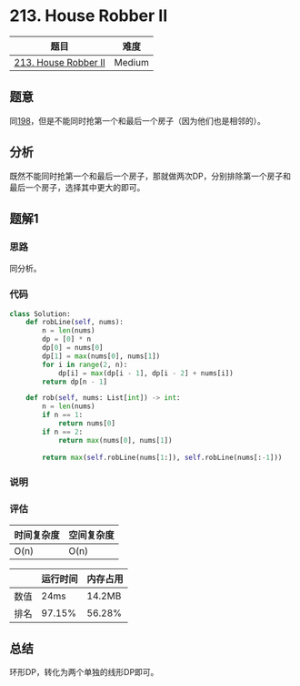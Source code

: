 # 213. House Robber II

| 题目 | 难度 |
| ---- | ---- |
| [213. House Robber II](https://leetcode.com/problems/house-robber-ii/) | Medium |

## 题意

同[198](198.md)，但是不能同时抢第一个和最后一个房子（因为他们也是相邻的）。

## 分析

既然不能同时抢第一个和最后一个房子，那就做两次DP，分别排除第一个房子和最后一个房子，选择其中更大的即可。

## 题解1

### 思路

同分析。

### 代码

```python
class Solution:
    def robLine(self, nums):
        n = len(nums)
        dp = [0] * n
        dp[0] = nums[0]
        dp[1] = max(nums[0], nums[1])
        for i in range(2, n):
            dp[i] = max(dp[i - 1], dp[i - 2] + nums[i])
        return dp[n - 1]

    def rob(self, nums: List[int]) -> int:
        n = len(nums)
        if n == 1:
            return nums[0]
        if n == 2:
            return max(nums[0], nums[1])
        
        return max(self.robLine(nums[1:]), self.robLine(nums[:-1]))
```

### 说明

### 评估

| 时间复杂度 | 空间复杂度 |
| ---- | ---- |
| O(n) | O(n) |

| | 运行时间 | 内存占用 |
| ---- | ---- | ---- |
| 数值 | 24ms | 14.2MB |
| 排名 | 97.15% | 56.28% |

## 总结

环形DP，转化为两个单独的线形DP即可。
